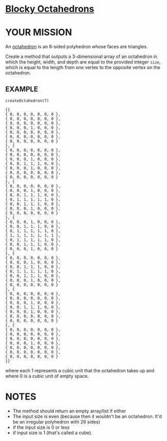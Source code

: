# [Blocky Octahedrons](https://www.codewars.com/kata/blocky-octahedrons "https://www.codewars.com/kata/5bfb0d9b392c5bf79a00015a")

# YOUR MISSION

An [octahedron](https://en.wikipedia.org/wiki/Octahedron) is an 8-sided polyhedron whose faces are triangles. 

Create a method that outputs a 3-dimensional array of an octahedron in which the height, width, and depth are equal to the provided integer `size`, which is equal to the length from one vertex to the opposite vertex on the octahedron.

## EXAMPLE

```
createOctahedron(7)

{{
{ 0, 0, 0, 0, 0, 0, 0 },
{ 0, 0, 0, 0, 0, 0, 0 },
{ 0, 0, 0, 0, 0, 0, 0 },
{ 0, 0, 0, 1, 0, 0, 0 },
{ 0, 0, 0, 0, 0, 0, 0 },
{ 0, 0, 0, 0, 0, 0, 0 },
{ 0, 0, 0, 0, 0, 0, 0 }
}, {
{ 0, 0, 0, 0, 0, 0, 0 },
{ 0, 0, 0, 0, 0, 0, 0 },
{ 0, 0, 0, 1, 0, 0, 0 },
{ 0, 0, 1, 1, 1, 0, 0 },
{ 0, 0, 0, 1, 0, 0, 0 },
{ 0, 0, 0, 0, 0, 0, 0 },
{ 0, 0, 0, 0, 0, 0, 0 }
}, {
{ 0, 0, 0, 0, 0, 0, 0 },
{ 0, 0, 0, 1, 0, 0, 0 },
{ 0, 0, 1, 1, 1, 0, 0 },
{ 0, 1, 1, 1, 1, 1, 0 },
{ 0, 0, 1, 1, 1, 0, 0 },
{ 0, 0, 0, 1, 0, 0, 0 },
{ 0, 0, 0, 0, 0, 0, 0 }
}, {
{ 0, 0, 0, 1, 0, 0, 0 },
{ 0, 0, 1, 1, 1, 0, 0 },
{ 0, 1, 1, 1, 1, 1, 0 },
{ 1, 1, 1, 1, 1, 1, 1 },
{ 0, 1, 1, 1, 1, 1, 0 },
{ 0, 0, 1, 1, 1, 0, 0 },
{ 0, 0, 0, 1, 0, 0, 0 }
}, {
{ 0, 0, 0, 0, 0, 0, 0 },
{ 0, 0, 0, 1, 0, 0, 0 },
{ 0, 0, 1, 1, 1, 0, 0 },
{ 0, 1, 1, 1, 1, 1, 0 },
{ 0, 0, 1, 1, 1, 0, 0 },
{ 0, 0, 0, 1, 0, 0, 0 },
{ 0, 0, 0, 0, 0, 0, 0 }
}, {
{ 0, 0, 0, 0, 0, 0, 0 },
{ 0, 0, 0, 0, 0, 0, 0 },
{ 0, 0, 0, 1, 0, 0, 0 },
{ 0, 0, 1, 1, 1, 0, 0 },
{ 0, 0, 0, 1, 0, 0, 0 },
{ 0, 0, 0, 0, 0, 0, 0 },
{ 0, 0, 0, 0, 0, 0, 0 }
}, {
{ 0, 0, 0, 0, 0, 0, 0 },
{ 0, 0, 0, 0, 0, 0, 0 },
{ 0, 0, 0, 0, 0, 0, 0 },
{ 0, 0, 0, 1, 0, 0, 0 },
{ 0, 0, 0, 0, 0, 0, 0 },
{ 0, 0, 0, 0, 0, 0, 0 },
{ 0, 0, 0, 0, 0, 0, 0 }
}}
```
where each 1 represents a cubic unit that the octahedron takes up and where 0 is a cubic unit of empty space.

# NOTES

 - The method should return an empty array/list if either 
 - The input size is even (because then it wouldn't be an octahedron. It'd be an irregular polyhedron with 26 sides)
 - if the input size is 0 or less
 - if input size is 1 (that's called a cube).